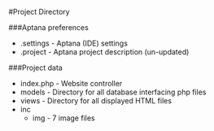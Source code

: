#Project Directory

###Aptana preferences
* .settings - Aptana (IDE) settings
* .project - Aptana project description (un-updated)

###Project data
* index.php - Website controller
* models - Directory for all database interfacing php files
* views - Directory for all displayed HTML files
* inc
	* img - 7 image files
